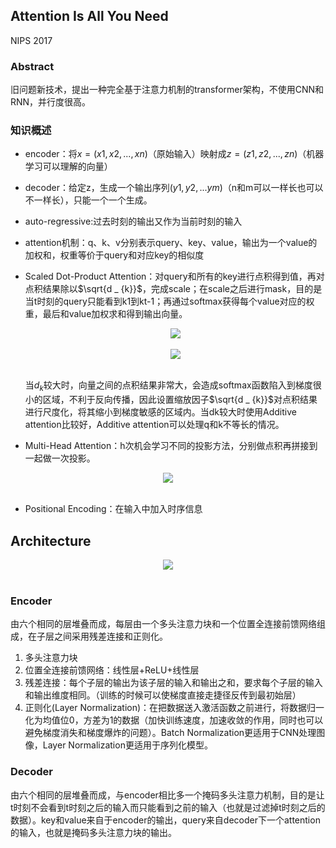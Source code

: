 ## Attention Is All You Need

NIPS 2017

### Abstract

旧问题新技术，提出一种完全基于注意力机制的transformer架构，不使用CNN和RNN，并行度很高。 

### 知识概述

- encoder：将$x = (x1, x2, ... , xn)$（原始输入）映射成$z = (z1, z2, ..., zn)$（机器学习可以理解的向量）

- decoder：给定z，生成一个输出序列$(y1,y2,...ym)$（n和m可以一样长也可以不一样长），只能一个一个生成。

- auto-regressive:过去时刻的输出又作为当前时刻的输入

- attention机制：q、k、v分别表示query、key、value，输出为一个value的加权和，权重等价于query和对应key的相似度

- Scaled Dot-Product Attention：对query和所有的key进行点积得到值，再对点积结果除以$\sqrt{d _ {k}}$，完成scale；在scale之后进行mask，目的是当t时刻的query只能看到k1到kt-1；再通过softmax获得每个value对应的权重，最后和value加权求和得到输出向量。

  <div align=center><img src="https://amao996.github.io/blogs/paper-reading/imgs/Transformer/attention1.png" width="  "></div><br>

  <div align=center><img src="https://amao996.github.io/blogs/paper-reading/imgs/Transformer/math1.png" width="  "></div><br>

  当$d _ {k}$较大时，向量之间的点积结果非常大，会造成softmax函数陷入到梯度很小的区域，不利于反向传播，因此设置缩放因子$\sqrt{d _ {k}}$对点积结果进行尺度化，将其缩小到梯度敏感的区域内。当dk较大时使用Additive attention比较好，Additive attention可以处理q和k不等长的情况。

- Multi-Head Attention：h次机会学习不同的投影方法，分别做点积再拼接到一起做一次投影。

<div align=center><img src="https://amao996.github.io/blogs/paper-reading/imgs/Transformer/attention2.png" width="  "></div><br>

- Positional Encoding：在输入中加入时序信息

## Architecture

<div align=center><img src="https://amao996.github.io/blogs/paper-reading/imgs/Transformer/model.png" width="  "></div><br>

### Encoder

由六个相同的层堆叠而成，每层由一个多头注意力块和一个位置全连接前馈网络组成，在子层之间采用残差连接和正则化。

1. 多头注意力块
2. 位置全连接前馈网络：线性层+ReLU+线性层
3. 残差连接：每个子层的输出为该子层的输入和输出之和，要求每个子层的输入和输出维度相同。（训练的时候可以使梯度直接走捷径反传到最初始层）
4. 正则化(Layer Normalization)：在把数据送入激活函数之前进行，将数据归一化为均值位0，方差为1的数据（加快训练速度，加速收敛的作用，同时也可以避免梯度消失和梯度爆炸的问题）。Batch Normalization更适用于CNN处理图像，Layer Normalization更适用于序列化模型。



### Decoder

由六个相同的层堆叠而成，与encoder相比多一个掩码多头注意力机制，目的是让t时刻不会看到t时刻之后的输入而只能看到之前的输入（也就是过滤掉t时刻之后的数据）。key和value来自于encoder的输出，query来自decoder下一个attention的输入，也就是掩码多头注意力块的输出。